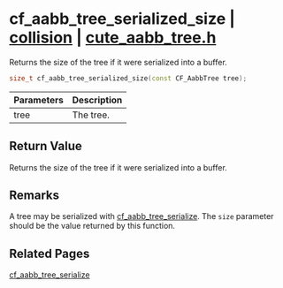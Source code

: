 # cf_aabb_tree_serialized_size | [collision](https://github.com/RandyGaul/cute_framework/blob/master/docs/collision/README.md) | [cute_aabb_tree.h](https://github.com/RandyGaul/cute_framework/blob/master/include/cute_aabb_tree.h)

Returns the size of the tree if it were serialized into a buffer.

```cpp
size_t cf_aabb_tree_serialized_size(const CF_AabbTree tree);
```

Parameters | Description
--- | ---
tree | The tree.

## Return Value

Returns the size of the tree if it were serialized into a buffer.

## Remarks

A tree may be serialized with [cf_aabb_tree_serialize](https://github.com/RandyGaul/cute_framework/blob/master/docs/collision/cf_aabb_tree_serialize.md). The `size` parameter should be the value returned by this function.

## Related Pages

[cf_aabb_tree_serialize](https://github.com/RandyGaul/cute_framework/blob/master/docs/collision/cf_aabb_tree_serialize.md)  
